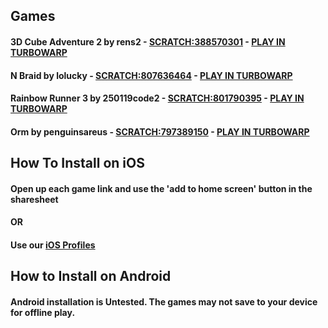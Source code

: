 ## Games
#### 3D Cube Adventure 2 by rens2 - [SCRATCH:388570301](https://scratch.mit.edu/projects/388570301) - [PLAY IN TURBOWARP](https://turbowarp.org/388570301)
#### N Braid by lolucky - [SCRATCH:807636464](https://scratch.mit.edu/projects/807636464) - [PLAY IN TURBOWARP](https://turbowarp.org/807636464)
#### Rainbow Runner 3 by 250119code2 - [SCRATCH:801790395](https://scratch.mit.edu/projects/801790395) - [PLAY IN TURBOWARP](https://turbowarp.org/801790395)
#### Orm by penguinsareus - [SCRATCH:797389150](https://scratch.mit.edu/projects/797389150) - [PLAY IN TURBOWARP](https://turbowarp.org/797389150)

## How To Install on iOS
#### Open up each game link and use the 'add to home screen' button in the sharesheet
#### OR
#### Use our [iOS Profiles](https://sebtnt.github.io/GamesOnTheGo/ios-profiles.html)
## How to Install on Android
#### Android installation is Untested. The games may not save to your device for offline play.
